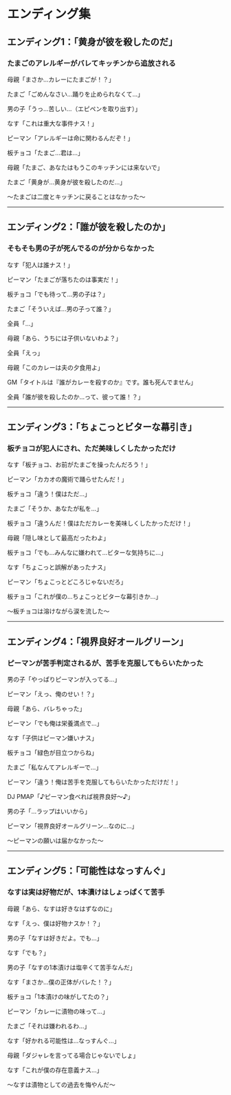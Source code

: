 # エンディング集

## エンディング1：「黄身が彼を殺したのだ」
### たまごのアレルギーがバレてキッチンから追放される

母親「まさか...カレーにたまごが！？」

たまご「ごめんなさい...踊りを止められなくて...」

男の子「うっ...苦しい...（エピペンを取り出す）」

なす「これは重大な事件ナス！」

ピーマン「アレルギーは命に関わるんだぞ！」

板チョコ「たまご...君は...」

母親「たまご、あなたはもうこのキッチンには来ないで」

たまご「黄身が...黄身が彼を殺したのだ...」

～たまごは二度とキッチンに戻ることはなかった～

---

## エンディング2：「誰が彼を殺したのか」
### そもそも男の子が死んでるのが分からなかった

なす「犯人は誰ナス！」

ピーマン「たまごが落ちたのは事実だ！」

板チョコ「でも待って...男の子は？」

たまご「そういえば...男の子って誰？」

全員「...」

母親「あら、うちには子供いないわよ？」

全員「えっ」

母親「このカレーは夫の夕食用よ」

GM「タイトルは『誰がカレーを殺すのか』です。誰も死んでません」

全員「誰が彼を殺したのか...って、彼って誰！？」

---

## エンディング3：「ちょこっとビターな幕引き」
### 板チョコが犯人にされ、ただ美味しくしたかっただけ

なす「板チョコ、お前がたまごを操ったんだろう！」

ピーマン「カカオの魔術で踊らせたんだ！」

板チョコ「違う！僕はただ...」

たまご「そうか、あなたが私を...」

板チョコ「違うんだ！僕はただカレーを美味しくしたかっただけ！」

母親「隠し味として最高だったわよ」

板チョコ「でも...みんなに嫌われて...ビターな気持ちに...」

なす「ちょこっと誤解があったナス」

ピーマン「ちょこっとどころじゃないだろ」

板チョコ「これが僕の...ちょこっとビターな幕引きか...」

～板チョコは溶けながら涙を流した～

---

## エンディング4：「視界良好オールグリーン」
### ピーマンが苦手判定されるが、苦手を克服してもらいたかった

男の子「やっぱりピーマンが入ってる...」

ピーマン「えっ、俺のせい！？」

母親「あら、バレちゃった」

ピーマン「でも俺は栄養満点で...」

なす「子供はピーマン嫌いナス」

板チョコ「緑色が目立つからね」

たまご「私なんてアレルギーで...」

ピーマン「違う！俺は苦手を克服してもらいたかっただけだ！」

DJ PMAP「♪ピーマン食べれば視界良好〜♪」

男の子「...ラップはいいから」

ピーマン「視界良好オールグリーン...なのに...」

～ピーマンの願いは届かなかった～

---

## エンディング5：「可能性はなっすんぐ」
### なすは実は好物だが、1本漬けはしょっぱくて苦手

母親「あら、なすは好きなはずなのに」

なす「えっ、僕は好物ナスか！？」

男の子「なすは好きだよ。でも...」

なす「でも？」

男の子「なすの1本漬けは塩辛くて苦手なんだ」

なす「まさか...僕の正体がバレた！？」

板チョコ「1本漬けの味がしてたの？」

ピーマン「カレーに漬物の味って...」

たまご「それは嫌われるわ...」

なす「好かれる可能性は...なっすんぐ...」

母親「ダジャレを言ってる場合じゃないでしょ」

なす「これが僕の存在意義ナス...」

～なすは漬物としての過去を悔やんだ～ 